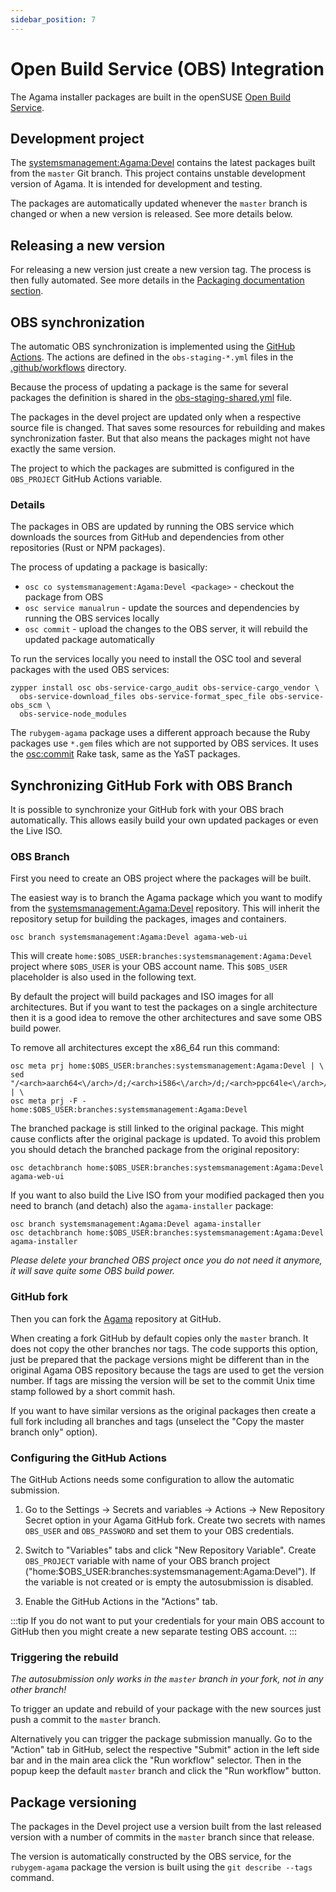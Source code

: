 ```yaml
---
sidebar_position: 7
---
```


# Open Build Service (OBS) Integration

The Agama installer packages are built in the openSUSE [Open Build
Service](https://build.opensuse.org/).

## Development project

The
[systemsmanagement:Agama:Devel](https://build.opensuse.org/project/show/systemsmanagement:Agama:Devel)
contains the latest packages built from the `master` Git branch. This project contains unstable
development version of Agama. It is intended for development and testing.

The packages are automatically updated whenever the `master` branch is changed or when a new version
is released. See more details below.

## Releasing a new version

For releasing a new version just create a new version tag. The process is then fully automated. See
more details in the [Packaging documentation section](./packaging.md#bumping-the-version).

## OBS synchronization

The automatic OBS synchronization is implemented using the [GitHub
Actions](https://github.com/features/actions). The actions are defined in the `obs-staging-*.yml`
files in the [.github/workflows](https://github.com/openSUSE/agama/tree/master/.github/workflows)
directory.

Because the process of updating a package is the same for several packages the definition is shared
in the
[obs-staging-shared.yml](https://github.com/openSUSE/agama/blob/master/.github/workflows/obs-staging-shared.yml)
file.

The packages in the devel project are updated only when a respective source file is changed. That
saves some resources for rebuilding and makes synchronization faster. But that also means the
packages might not have exactly the same version.

The project to which the packages are submitted is configured in the `OBS_PROJECT` GitHub Actions
variable.

### Details

The packages in OBS are updated by running the OBS service which downloads the sources from GitHub
and dependencies from other repositories (Rust or NPM packages).

The process of updating a package is basically:

- `osc co systemsmanagement:Agama:Devel <package>` - checkout the package from OBS
- `osc service manualrun` - update the sources and dependencies by running the OBS services locally
- `osc commit` - upload the changes to the OBS server, it will rebuild the updated package
  automatically

To run the services locally you need to install the OSC tool and several packages with the used OBS
services:

```shell
zypper install osc obs-service-cargo_audit obs-service-cargo_vendor \
  obs-service-download_files obs-service-format_spec_file obs-service-obs_scm \
  obs-service-node_modules
```

The `rubygem-agama` package uses a different approach because the Ruby packages use `*.gem` files
which are not supported by OBS services. It uses the
[osc:commit](https://github.com/openSUSE/packaging_rake_tasks#osccommit) Rake task, same as the YaST
packages.

## Synchronizing GitHub Fork with OBS Branch

It is possible to synchronize your GitHub fork with your OBS brach automatically. This allows easily
build your own updated packages or even the Live ISO.

### OBS Branch

First you need to create an OBS project where the packages will be built.

The easiest way is to branch the Agama package which you want to modify from the
[systemsmanagement:Agama:Devel](https://build.opensuse.org/project/show/systemsmanagement:Agama:Devel)
repository. This will inherit the repository setup for building the packages, images and containers.

```shell
osc branch systemsmanagement:Agama:Devel agama-web-ui
```

This will create `home:$OBS_USER:branches:systemsmanagement:Agama:Devel` project where `$OBS_USER`
is your OBS account name. This `$OBS_USER` placeholder is also used in the following text.

By default the project will build packages and ISO images for all architectures. But if you want to
test the packages on a single architecture then it is a good idea to remove the other architectures
and save some OBS build power.

To remove all architectures except the x86_64 run this command:

```shell
osc meta prj home:$OBS_USER:branches:systemsmanagement:Agama:Devel | \
sed "/<arch>aarch64<\/arch>/d;/<arch>i586<\/arch>/d;/<arch>ppc64le<\/arch>/d;/<arch>s390x<\/arch>/d;" | \
osc meta prj -F - home:$OBS_USER:branches:systemsmanagement:Agama:Devel
```

The branched package is still linked to the original package. This might cause conflicts after the
original package is updated. To avoid this problem you should detach the branched package from the
original repository:

```shell
osc detachbranch home:$OBS_USER:branches:systemsmanagement:Agama:Devel agama-web-ui
```

If you want to also build the Live ISO from your modified packaged then you need to branch (and
detach) also the `agama-installer` package:

```shell
osc branch systemsmanagement:Agama:Devel agama-installer
osc detachbranch home:$OBS_USER:branches:systemsmanagement:Agama:Devel agama-installer
```

_Please delete your branched OBS project once you do not need it anymore, it will save quite some
OBS build power._

### GitHub fork

Then you can fork the [Agama](https://github.com/openSUSE/agama) repository at GitHub.

When creating a fork GitHub by default copies only the `master` branch. It does not copy the other
branches nor tags. The code supports this option, just be prepared that the package versions might
be different than in the original Agama OBS repository because the tags are used to get the version
number. If tags are missing the version will be set to the commit Unix time stamp followed by a
short commit hash.

If you want to have similar versions as the original packages then create a full fork including all
branches and tags (unselect the "Copy the master branch only" option).

### Configuring the GitHub Actions

The GitHub Actions needs some configuration to allow the automatic submission.

1. Go to the Settings -> Secrets and variables -> Actions -> New Repository
   Secret option in your Agama GitHub fork. Create two secrets with names
   `OBS_USER` and `OBS_PASSWORD` and set them to your OBS credentials.

2. Switch to "Variables" tabs and click "New Repository Variable". Create `OBS_PROJECT` variable
   with name of your OBS branch project ("home:$OBS_USER:branches:systemsmanagement:Agama:Devel").
   If the variable is not created or is empty the autosubmission is disabled.

3. Enable the GitHub Actions in the "Actions" tab.

:::tip
If you do not want to put your credentials for your main OBS account
to GitHub then you might create a new separate testing OBS account.
:::

### Triggering the rebuild

_The autosubmission only works in the `master` branch in your fork, not in any other branch!_

To trigger an update and rebuild of your package with the new sources just push a commit to the
`master` branch.

Alternatively you can trigger the package submission manually. Go to the "Action" tab in GitHub,
select the respective "Submit" action in the left side bar and in the main area click the "Run
workflow" selector. Then in the popup keep the default `master` branch and click the "Run workflow"
button.

## Package versioning

The packages in the Devel project use a version built from the last released version with a number
of commits in the `master` branch since that release.

The version is automatically constructed by the OBS service, for the `rubygem-agama` package the
version is built using the `git describe --tags` command.
